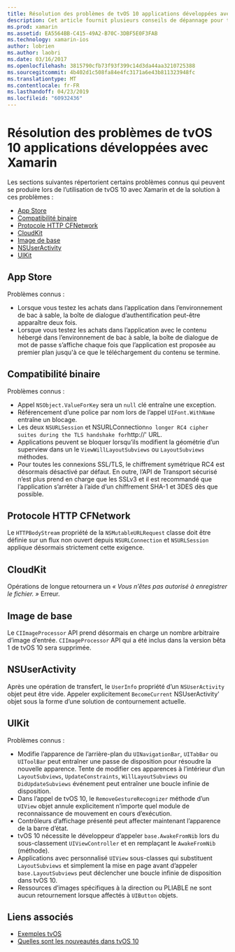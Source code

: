 ```yaml
---
title: Résolution des problèmes de tvOS 10 applications développées avec Xamarin
description: Cet article fournit plusieurs conseils de dépannage pour travailler avec tvOS 10 dans les applications Xamarin. Il décrit les problèmes liés à l’App Store, compatibilité binaire, CFNetwork HttpProtocol, CloudKit, Image Core, NSUserActivity et UIKit.
ms.prod: xamarin
ms.assetid: EA5564BB-C415-49A2-B70C-3DBF5E0F3FAB
ms.technology: xamarin-ios
author: lobrien
ms.author: laobri
ms.date: 03/16/2017
ms.openlocfilehash: 3815790cfb73f93f399c14d3da44aa3210725388
ms.sourcegitcommit: 4b402d1c508fa84e4fc3171a6e43b811323948fc
ms.translationtype: MT
ms.contentlocale: fr-FR
ms.lasthandoff: 04/23/2019
ms.locfileid: "60932436"
---
```

# <a name="troubleshooting-tvos-10-apps-built-with-xamarin"></a>Résolution des problèmes de tvOS 10 applications développées avec Xamarin

Les sections suivantes répertorient certains problèmes connus qui peuvent se produire lors de l’utilisation de tvOS 10 avec Xamarin et de la solution à ces problèmes :

- [App Store](#App-Store)
- [Compatibilité binaire](#Binary-Compatibility)
- [Protocole HTTP CFNetwork](#CFNetwork-HTTP-Protocol)
- [CloudKit](#CloudKit)
- [Image de base](#CoreImage)
- [NSUserActivity](#NSUserActivity)
- [UIKit](#UIKit)

<a name="App-Store" />

## <a name="app-store"></a>App Store

Problèmes connus :

 - Lorsque vous testez les achats dans l’application dans l’environnement de bac à sable, la boîte de dialogue d’authentification peut-être apparaître deux fois.
 - Lorsque vous testez les achats dans l’application avec le contenu hébergé dans l’environnement de bac à sable, la boîte de dialogue de mot de passe s’affiche chaque fois que l’application est proposée au premier plan jusqu'à ce que le téléchargement du contenu se termine.

<a name="Binary-Compatibility" />

## <a name="binary-compatibility"></a>Compatibilité binaire

Problèmes connus :

 - Appel `NSObject.ValueForKey` sera un `null` clé entraîne une exception.
 - Référencement d’une police par nom lors de l’appel `UIFont.WithName` entraîne un blocage.
 - Les deux `NSURLSession` et NSURLConnection` no longer RC4 cipher suites during the TLS handshake for `http://' URL.
 - Applications peuvent se bloquer lorsqu’ils modifient la géométrie d’un superview dans un le `ViewWillLayoutSubviews` ou `LayoutSubviews` méthodes.
 - Pour toutes les connexions SSL/TLS, le chiffrement symétrique RC4 est désormais désactivé par défaut. En outre, l’API de Transport sécurisé n’est plus prend en charge que les SSLv3 et il est recommandé que l’application s’arrêter à l’aide d’un chiffrement SHA-1 et 3DES dès que possible.

<a name="CFNetwork-HTTP-Protocol" />

## <a name="cfnetwork-http-protocol"></a>Protocole HTTP CFNetwork

Le `HTTPBodyStream` propriété de la `NSMutableURLRequest` classe doit être définie sur un flux non ouvert depuis `NSURLConnection` et `NSURLSession` applique désormais strictement cette exigence.

<a name="CloudKit" />

## <a name="cloudkit"></a>CloudKit

Opérations de longue retournera un _« Vous n’êtes pas autorisé à enregistrer le fichier. »_ Erreur.

<a name="CoreImage" />

## <a name="core-image"></a>Image de base

Le `CIImageProcessor` API prend désormais en charge un nombre arbitraire d’image d’entrée. `CIImageProcessor` API qui a été inclus dans la version bêta 1 de tvOS 10 sera supprimée.

<a name="NSUserActivity" />

## <a name="nsuseractivity"></a>NSUserActivity

Après une opération de transfert, le `UserInfo` propriété d’un `NSUserActivity` objet peut être vide. Appeler explicitement `BecomeCurrent` NSUserActivity' objet sous la forme d’une solution de contournement actuelle.

<a name="UIKit" />

## <a name="uikit"></a>UIKit

Problèmes connus :

 - Modifie l’apparence de l’arrière-plan du `UINavigationBar`, `UITabBar` ou `UIToolBar` peut entraîner une passe de disposition pour résoudre la nouvelle apparence. Tente de modifier ces apparences à l’intérieur d’un `LayoutSubviews`, `UpdateConstraints`, `WillLayoutSubviews` ou `DidUpdateSubviews` événement peut entraîner une boucle infinie de disposition.
 - Dans l’appel de tvOS 10, le `RemoveGestureRecognizer` méthode d’un `UIView` objet annule explicitement n’importe quel module de reconnaissance de mouvement en cours d’exécution.
 - Contrôleurs d’affichage présenté peut affecter maintenant l’apparence de la barre d’état.
 - tvOS 10 nécessite le développeur d’appeler `base.AwakeFromNib` lors du sous-classement `UIViewController` et en remplaçant le `AwakeFromNib` (méthode).
 - Applications avec personnalisé `UIView` sous-classes qui substituent `LayoutSubviews` et simplement la mise en page avant d’appeler `base.LayoutSubviews` peut déclencher une boucle infinie de disposition dans tvOS 10.
 - Ressources d’images spécifiques à la direction ou PLIABLE ne sont aucun retournement lorsque affectés à `UIButton` objets.

## <a name="related-links"></a>Liens associés

- [Exemples tvOS](https://developer.xamarin.com/samples/tvos/all/)
- [Quelles sont les nouveautés dans tvOS 10](https://developer.apple.com/library/prerelease/content/releasenotes/General/WhatsNewinTVOS/Articles/tvOS10.html#//apple_ref/doc/uid/TP40017259-SW1)
